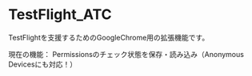 TestFlight_ATC
==============

TestFlightを支援するためのGoogleChrome用の拡張機能です。

現在の機能：
Permissionsのチェック状態を保存・読み込み（Anonymous Devicesにも対応！）